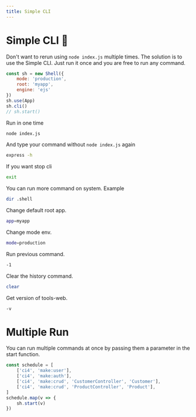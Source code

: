 ```yaml
---
title: Simple CLI
---
```

# Simple CLI :robot:
Don't want to rerun using `node index.js` multiple times. The solution is to use the Simple CLI. Just run it once and you are free to run any command.
```javascript {7}
const sh = new Shell({
	mode: 'production',
	root: 'myapp',
	engine: 'ejs'
})
sh.use(App)
sh.cli()
// sh.start()
```
Run in one time
```bash
node index.js
```
And type your command without `node index.js` again
```bash
express -h
```
If you want stop cli
```bash
exit
```
You can run more command on system. Example
```bash
dir .shell
```
Change default root app.
```bash
app=myapp
```
Change mode env.
```bash
mode=production
```
Run previous command.
```bash
-1
```
Clear the history command.
```bash
clear
```
Get version of tools-web.
```bash
-v
```
# Multiple Run
You can run multiple commands at once by passing them a parameter in the start function.
```javascript
const schedule = [
	['ci4', 'make:user'],
	['ci4', 'make:auth'],
	['ci4', 'make:crud', 'CustomerController', 'Customer'],
	['ci4', 'make:crud', 'ProductController', 'Product'],
]
schedule.map(v => {
	sh.start(v)
})
```